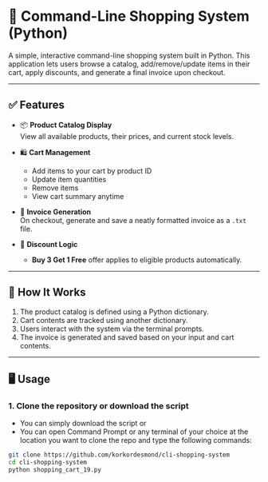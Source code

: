 # 🛒 Command-Line Shopping System (Python)

A simple, interactive command-line shopping system built in Python. This application lets users browse a catalog, add/remove/update items in their cart, apply discounts, and generate a final invoice upon checkout.

---

## ✅ Features

- 📦 **Product Catalog Display**  
  View all available products, their prices, and current stock levels.

- 🛍️ **Cart Management**  
  - Add items to your cart by product ID  
  - Update item quantities  
  - Remove items  
  - View cart summary anytime

- 🧾 **Invoice Generation**  
  On checkout, generate and save a neatly formatted invoice as a `.txt` file.

- 💸 **Discount Logic**  
  - **Buy 3 Get 1 Free** offer applies to eligible products automatically.

---

## 🧠 How It Works

1. The product catalog is defined using a Python dictionary.
2. Cart contents are tracked using another dictionary.
3. Users interact with the system via the terminal prompts.
4. The invoice is generated and saved based on your input and cart contents.

---

## 🖥️ Usage

### 1. Clone the repository or download the script
- You can simply download the script or
- You can open Command Prompt or any terminal of your choice at the location you want to clone the repo and type the following commands:

```bash
git clone https://github.com/korkordesmond/cli-shopping-system
cd cli-shopping-system
python shopping_cart_19.py
